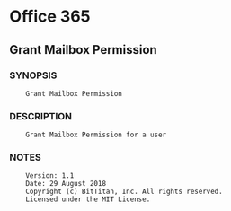 # Office 365
## Grant Mailbox Permission
### SYNOPSIS
```
    Grant Mailbox Permission
```
### DESCRIPTION
```
    Grant Mailbox Permission for a user
```
### NOTES
```
    Version: 1.1
    Date: 29 August 2018
    Copyright (c) BitTitan, Inc. All rights reserved.
    Licensed under the MIT License.
```

